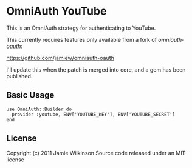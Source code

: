 # OmniAuth YouTube

This is an OmniAuth strategy for authenticating to YouTube.

This currently requires features only available from a fork of *omniauth-oauth*:

<https://github.com/jamiew/omniauth-oauth>

I'll update this when the patch is merged into core, and a gem
has been published.


## Basic Usage

    use OmniAuth::Builder do
      provider :youtube, ENV['YOUTUBE_KEY'], ENV['YOUTUBE_SECRET']
    end

## License

Copyright (c) 2011 Jamie Wilkinson
Source code released under an MIT license
